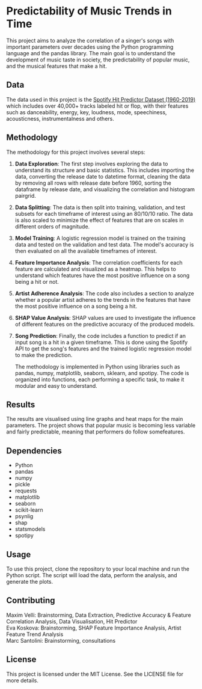# Predictability of Music Trends in Time

This project aims to analyze the correlation of a singer's songs with important parameters over decades using the Python programming language and the pandas library. The main goal is to understand the development of music taste in society, the predictability of popular music, and the musical features that make a hit.

## Data

The data used in this project is the [Spotify Hit Predictor Dataset (1960-2019)](https://www.kaggle.com/datasets/theoverman/the-spotify-hit-predictor-dataset/data) which includes over 40,000+ tracks labeled hit or flop, with their features such as danceability, energy, key, loudness, mode, speechiness, acousticness, instrumentalness and others.

## Methodology

The methodology for this project involves several steps:

1. **Data Exploration**: The first step involves exploring the data to understand its structure and basic statistics. This includes importing the data, converting the release date to datetime format, cleaning the data by removing all rows with release date before 1960, sorting the dataframe by release date, and visualizing the correlation and histogram pairgrid.

2. **Data Splitting**: The data is then split into training, validation, and test subsets for each timeframe of interest using an 80/10/10 ratio. The data is also scaled to minimize the effect of features that are on scales in different orders of magnitude.

3. **Model Training**: A logistic regression model is trained on the training data and tested on the validation and test data. The model's accuracy is then evaluated on all the available timeframes of interest.

4. **Feature Importance Analysis**: The correlation coefficients for each feature are calculated and visualized as a heatmap. This helps to understand which features have the most positive influence on a song being a hit or not.

5. **Artist Adherence Analysis**: The code also includes a section to analyze whether a popular artist adheres to the trends in the features that have the most positive influence on a song being a hit.

6. **SHAP Value Analysis**: SHAP values are used to investigate the influence of different features on the predictive accuracy of the produced models.

7. **Song Prediction**: Finally, the code includes a function to predict if an input song is a hit in a given timeframe. This is done using the Spotify API to get the song's features and the trained logistic regression model to make the prediction.

   The methodology is implemented in Python using libraries such as pandas, numpy, matplotlib, seaborn, sklearn, and spotipy. The code is organized into functions, each performing a specific task, to make it modular and easy to understand.

## Results

The results are visualised using line graphs and heat maps for the main parameters. The project shows that popular music is becoming less variable and fairly predictable, meaning that performers do follow somefeatures.

## Dependencies

- Python
- pandas
- numpy
- pickle
- requests
- matplotlib
- seaborn
- scikit-learn
- psynlig
- shap
- statsmodels
- spotipy

## Usage

To use this project, clone the repository to your local machine and run the Python script. The script will load the data, perform the analysis, and generate the plots.

## Contributing

Maxim Velli: Brainstorming, Data Extraction, Predictive Accuracy & Feature Correlation Analysis, Data Visualisation, Hit Predictor\
Eva Koskova: Brainstorming, SHAP Feature Importance Analysis, Artist Feature Trend Analysis\
Marc Santolini: Brainstorming, consultations

## License

This project is licensed under the MIT License. See the LICENSE file for more details.

